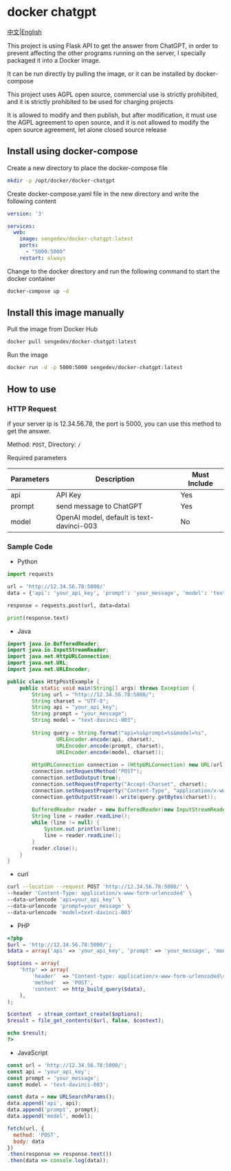 # docker chatgpt

[中文](README-zh.md)|[English](README.md)

This project is using Flask API to get the answer from ChatGPT, in order to prevent affecting the other programs running on the server, I specially packaged it into a Docker image.

It can be run directly by pulling the image, or it can be installed by docker-compose

This project uses AGPL open source, commercial use is strictly prohibited, and it is strictly prohibited to be used for charging projects

It is allowed to modify and then publish, but after modification, it must use the AGPL agreement to open source, and it is not allowed to modify the open source agreement, let alone closed source release

## Install using docker-compose

Create a new directory to place the docker-compose file

```bash
mkdir -p /opt/docker/docker-chatgpt
```

Create docker-compose.yaml file in the new directory and write the following content

```yaml
version: '3'

services:
  web:
    image: sengedev/docker-chatgpt:latest
    ports:
      - "5000:5000"
    restart: always
```

Change to the docker directory and run the following command to start the docker container

```bash
docker-compose up -d
```

## Install this image manually

Pull the image from Docker Hub

```bash
docker pull sengedev/docker-chatgpt:latest
```

Run the image

```bash
docker run -d -p 5000:5000 sengedev/docker-chatgpt:latest
```

## How to use

### HTTP Request

if your server ip is 12.34.56.78, the port is 5000, you can use this method to get the answer.

Method: `POST`, Directory: `/`

Required parameters

| Parameters | Description | Must Include |
| ------------------- | ------------------ | ------------ |
| api              | API Key | Yes |
| prompt | send message to ChatGPT | Yes |
| model | OpenAI model, default is text-davinci-003 | No |

### Sample Code

- Python

```python
import requests

url = 'http://12.34.56.78:5000/'
data = {'api': 'your_api_key', 'prompt': 'your_message', 'model': 'text-davinci-003'}

response = requests.post(url, data=data)

print(response.text)
```

- Java
```java
import java.io.BufferedReader;
import java.io.InputStreamReader;
import java.net.HttpURLConnection;
import java.net.URL;
import java.net.URLEncoder;

public class HttpPostExample {
    public static void main(String[] args) throws Exception {
        String url = "http://12.34.56.78:5000/";
        String charset = "UTF-8";
        String api = "your_api_key";
        String prompt = "your_message";
        String model = "text-davinci-003";
        
        String query = String.format("api=%s&prompt=%s&model=%s",
                URLEncoder.encode(api, charset),
                URLEncoder.encode(prompt, charset),
                URLEncoder.encode(model, charset));
        
        HttpURLConnection connection = (HttpURLConnection) new URL(url).openConnection();
        connection.setRequestMethod("POST");
        connection.setDoOutput(true);
        connection.setRequestProperty("Accept-Charset", charset);
        connection.setRequestProperty("Content-Type", "application/x-www-form-urlencoded;charset=" + charset);
        connection.getOutputStream().write(query.getBytes(charset));
        
        BufferedReader reader = new BufferedReader(new InputStreamReader(connection.getInputStream()));
        String line = reader.readLine();
        while (line != null) {
            System.out.println(line);
            line = reader.readLine();
        }
        reader.close();
    }
}
```

- curl

```bash
curl --location --request POST 'http://12.34.56.78:5000/' \
--header 'Content-Type: application/x-www-form-urlencoded' \
--data-urlencode 'api=your_api_key' \
--data-urlencode 'prompt=your_message' \
--data-urlencode 'model=text-davinci-003'
```

- PHP
```php
<?php
$url = 'http://12.34.56.78:5000/';
$data = array('api' => 'your_api_key', 'prompt' => 'your_message', 'model' => 'text-davinci-003');

$options = array(
    'http' => array(
        'header'  => "Content-type: application/x-www-form-urlencoded\r\n",
        'method'  => 'POST',
        'content' => http_build_query($data),
    ),
);

$context  = stream_context_create($options);
$result = file_get_contents($url, false, $context);

echo $result;
?>
```

- JavaScript

```javascript
const url = 'http://12.34.56.78:5000/';
const api = 'your_api_key';
const prompt = 'your_message';
const model = 'text-davinci-003';

const data = new URLSearchParams();
data.append('api', api);
data.append('prompt', prompt);
data.append('model', model);

fetch(url, {
  method: 'POST',
  body: data
})
.then(response => response.text())
.then(data => console.log(data));
```
